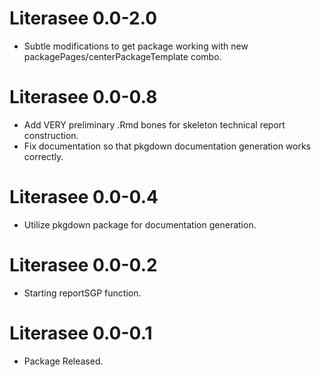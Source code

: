 # Literasee 0.0-2.0

* Subtle modifications to get package working with new packagePages/centerPackageTemplate combo.

# Literasee 0.0-0.8

* Add VERY preliminary .Rmd bones for skeleton technical report construction.
* Fix documentation so that pkgdown documentation generation works correctly.

# Literasee 0.0-0.4

* Utilize pkgdown package for documentation generation.

# Literasee 0.0-0.2

* Starting reportSGP function.

# Literasee 0.0-0.1

* Package Released.
